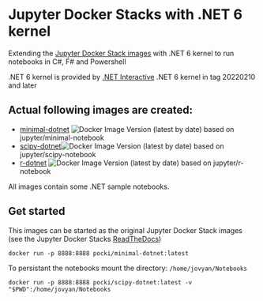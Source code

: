 # Jupyter Docker Stacks with .NET 6 kernel

Extending the [Jupyter Docker Stack images](https://github.com/jupyter/docker-stacks) with .NET 6 kernel to run notebooks in C#, F# and Powershell

.NET 6 kernel is provided by [.NET Interactive](https://github.com/dotnet/interactive)
.NET 6 kernel in tag 20220210 and later

## Actual following images are created:
* [minimal-dotnet](https://hub.docker.com/r/pocki/minimal-dotnet) ![Docker Image Version (latest by date)](https://img.shields.io/docker/v/pocki/minimal-dotnet) based on jupyter/minimal-notebook
* [scipy-dotnet](https://hub.docker.com/r/pocki/scipy-dotnet)![Docker Image Version (latest by date)](https://img.shields.io/docker/v/pocki/scipy-dotnet) based on jupyter/scipy-notebook
* [r-dotnet](https://hub.docker.com/r/pocki/r-dotnet) ![Docker Image Version (latest by date)](https://img.shields.io/docker/v/pocki/r-dotnet) based on jupyter/r-notebook

All images contain some .NET sample notebooks.

## Get started

This images can be started as the original Jupyter Docker Stack images (see the Jupyter Docker Stacks [ReadTheDocs](https://jupyter-docker-stacks.readthedocs.io/en/latest/index.html))

```
docker run -p 8888:8888 pocki/minimal-dotnet:latest
```

To persistant the notebooks mount the directory: `/home/jovyan/Notebooks`
```
docker run -p 8888:8888 pocki/scipy-dotnet:latest -v "$PWD":/home/jovyan/Notebooks
```
